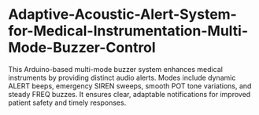 # Adaptive-Acoustic-Alert-System-for-Medical-Instrumentation-Multi-Mode-Buzzer-Control
This Arduino-based multi-mode buzzer system enhances medical instruments by providing distinct audio alerts. Modes include dynamic ALERT beeps, emergency SIREN sweeps, smooth POT tone variations, and steady FREQ buzzes. It ensures clear, adaptable notifications for improved patient safety and timely responses.
